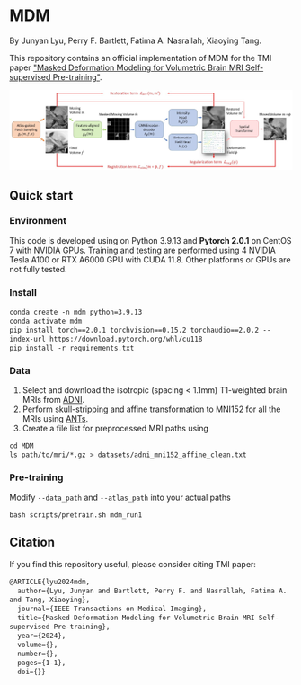 # MDM

By Junyan Lyu, Perry F. Bartlett, Fatima A. Nasrallah, Xiaoying Tang.

This repository contains an official implementation of MDM for the TMI paper ["Masked Deformation Modeling for Volumetric Brain MRI Self-supervised Pre-training"]().

![image](./assets/pipeline.jpg)

## Quick start

### Environment

This code is developed using on Python 3.9.13 and **Pytorch 2.0.1** on CentOS 7 with NVIDIA GPUs. Training and testing are performed using 4 NVIDIA Tesla A100 or RTX A6000 GPU with CUDA 11.8. Other platforms or GPUs are not fully tested.

### Install

```shell
conda create -n mdm python=3.9.13
conda activate mdm
pip install torch==2.0.1 torchvision==0.15.2 torchaudio==2.0.2 --index-url https://download.pytorch.org/whl/cu118
pip install -r requirements.txt
```

### Data

1. Select and download the isotropic (spacing < 1.1mm) T1-weighted brain MRIs from [ADNI](adni.loni.usc.edu).
2. Perform skull-stripping and affine transformation to MNI152 for all the MRIs using [ANTs](https://github.com/ANTsX/ANTs).
3. Create a file list for preprocessed MRI paths using 

```shell
cd MDM
ls path/to/mri/*.gz > datasets/adni_mni152_affine_clean.txt
```

### Pre-training

Modify ```--data_path``` and ```--atlas_path``` into your actual paths

```shell
bash scripts/pretrain.sh mdm_run1
```

## Citation
If you find this repository useful, please consider citing TMI paper:

```
@ARTICLE{lyu2024mdm,
  author={Lyu, Junyan and Bartlett, Perry F. and Nasrallah, Fatima A. and Tang, Xiaoying},
  journal={IEEE Transactions on Medical Imaging}, 
  title={Masked Deformation Modeling for Volumetric Brain MRI Self-supervised Pre-training}, 
  year={2024},
  volume={},
  number={},
  pages={1-1},
  doi={}}
```
